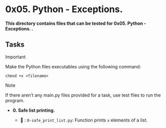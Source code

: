 # 0x05. Python - Exceptions.

**This directory contains files that can be tested for 0x05. Python - Exceptions. .**

## Tasks

> [!IMPORTANT]
> Make the Python files executables using the following command:

`chmod +x <filename>`

> [!NOTE]
> If there aren't any main.py files provided for a task, use test files to run the program.


- **0. Safe list printing.**

   - :file_folder: : `0-safe_print_list.py`: Function prints `x` elements of a list.
